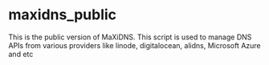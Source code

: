 # maxidns_public
This is the public version of MaXiDNS. This script is used to manage DNS APIs from various providers like linode, digitalocean, alidns, Microsoft Azure and etc
